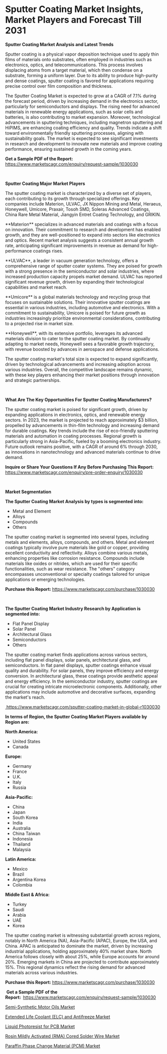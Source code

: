 <p><h1>Sputter Coating Market Insights, Market Players and Forecast Till 2031</h1></p><p><strong>Sputter Coating Market Analysis and Latest Trends</strong></p>
<p><p>Sputter coating is a physical vapor deposition technique used to apply thin films of materials onto substrates, often employed in industries such as electronics, optics, and telecommunications. This process involves displacing atoms from a target material, which then condense on a substrate, forming a uniform layer. Due to its ability to produce high-purity and dense coatings, sputter coating is favored for applications requiring precise control over film composition and thickness.</p><p>The Sputter Coating Market is expected to grow at a CAGR of 7.1% during the forecast period, driven by increasing demand in the electronics sector, particularly for semiconductors and displays. The rising need for advanced materials in renewable energy applications, such as solar cells and batteries, is also contributing to market expansion. Moreover, technological advancements in sputtering techniques, including magnetron sputtering and HiPIMS, are enhancing coating efficiency and quality. Trends indicate a shift toward environmentally friendly sputtering processes, aligning with sustainability goals. The market is expected to see significant investments in research and development to innovate new materials and improve coating performance, ensuring sustained growth in the coming years.</p></p>
<p><strong>Get a Sample PDF of the Report:&nbsp;</strong> <a href="https://www.marketscagr.com/enquiry/request-sample/1030030?utm_campaign=1520&utm_medium=2&utm_source=Github&utm_content=ia&utm_term=11102024&utm_id=sputter-coating">https://www.marketscagr.com/enquiry/request-sample/1030030</a></p>
<p>&nbsp;</p>
<p><strong>Sputter Coating Major Market Players</strong></p>
<p><p>The sputter coating market is characterized by a diverse set of players, each contributing to its growth through specialized offerings. Key companies include Materion, ULVAC, JX Nippon Mining and Metal, Heraeus, Honeywell, Umicore, Praxair, Tosoh SMD, Soleras Advanced Coatings, China Rare Metal Material, Jiangyin Entret Coating Technology, and GRIKIN.</p><p>**Materion** specializes in advanced materials and coatings with a focus on innovation. Their commitment to research and development has enabled growth, and they are well-positioned to expand into sectors like electronics and optics. Recent market analysis suggests a consistent annual growth rate, anticipating significant improvements in revenue as demand for high-performance coatings rises.</p><p>**ULVAC**, a leader in vacuum generation technology, offers a comprehensive range of sputter coater systems. They are poised for growth with a strong presence in the semiconductor and solar industries, where increased production capacity propels market demand. ULVAC has reported significant revenue growth, driven by expanding their technological capabilities and market reach.</p><p>**Umicore** is a global materials technology and recycling group that focuses on sustainable solutions. Their innovative sputter coatings are essential in various industries, including automotive and electronics. With a commitment to sustainability, Umicore is poised for future growth as industries increasingly prioritize environmental considerations, contributing to a projected rise in market size.</p><p>**Honeywell**, with its extensive portfolio, leverages its advanced materials division to cater to the sputter coating market. By continually adapting to market needs, Honeywell sees a favorable growth trajectory, with revenue boosted by advances in aerospace and defense applications.</p><p>The sputter coating market's total size is expected to expand significantly, driven by technological advancements and increasing adoption across various industries. Overall, the competitive landscape remains dynamic, with these key players enhancing their market positions through innovation and strategic partnerships.</p></p>
<p>&nbsp;</p>
<p><strong>What Are The Key Opportunities For Sputter Coating Manufacturers?</strong></p>
<p><p>The sputter coating market is poised for significant growth, driven by expanding applications in electronics, optics, and renewable energy sectors. In 2023, the market is projected to reach approximately $3 billion, propelled by advancements in thin-film technology and increasing demand for durable coatings. Key trends include the rise of eco-friendly sputtering materials and automation in coating processes. Regional growth is particularly strong in Asia-Pacific, fueled by a booming electronics industry. Future outlook remains positive, with a CAGR of around 6% through 2030, as innovations in nanotechnology and advanced materials continue to drive demand.</p></p>
<p><strong>Inquire or Share Your Questions If Any Before Purchasing This Report:</strong> <a href="https://www.marketscagr.com/enquiry/pre-order-enquiry/1030030?utm_campaign=1520&utm_medium=2&utm_source=Github&utm_content=ia&utm_term=11102024&utm_id=sputter-coating">https://www.marketscagr.com/enquiry/pre-order-enquiry/1030030</a></p>
<p>&nbsp;</p>
<p><strong>Market Segmentation</strong></p>
<p><strong>The Sputter Coating Market Analysis by types is segmented into:</strong></p>
<p><ul><li>Metal and Element</li><li>Alloys</li><li>Compounds</li><li>Others</li></ul></p>
<p><p>The sputter coating market is segmented into several types, including metals and elements, alloys, compounds, and others. Metal and element coatings typically involve pure materials like gold or copper, providing excellent conductivity and reflectivity. Alloys combine various metals, enhancing properties like corrosion resistance. Compounds include materials like oxides or nitrides, which are used for their specific functionalities, such as wear resistance. The "others" category encompasses unconventional or specialty coatings tailored for unique applications or emerging technologies.</p></p>
<p><strong>Purchase this Report:&nbsp;</strong><a href="https://www.marketscagr.com/purchase/1030030?utm_campaign=1520&utm_medium=2&utm_source=Github&utm_content=ia&utm_term=11102024&utm_id=sputter-coating">https://www.marketscagr.com/purchase/1030030</a></p>
<p>&nbsp;</p>
<p><strong>The Sputter Coating Market Industry Research by Application is segmented into:</strong></p>
<p><ul><li>Flat Panel Display</li><li>Solar Panel</li><li>Architectural Glass</li><li>Semiconductors</li><li>Others</li></ul></p>
<p><p>The sputter coating market finds applications across various sectors, including flat panel displays, solar panels, architectural glass, and semiconductors. In flat panel displays, sputter coatings enhance visual quality and durability. For solar panels, they improve efficiency and energy conversion. In architectural glass, these coatings provide aesthetic appeal and energy efficiency. In the semiconductor industry, sputter coatings are crucial for creating intricate microelectronic components. Additionally, other applications may include automotive and decorative surfaces, expanding the market's reach.</p></p>
<p><a href="https://www.marketscagr.com/sputter-coating-market-in-global-r1030030?utm_campaign=1520&utm_medium=2&utm_source=Github&utm_content=ia&utm_term=11102024&utm_id=sputter-coating">&nbsp;https://www.marketscagr.com/sputter-coating-market-in-global-r1030030</a></p>
<p><strong>In terms of Region, the Sputter Coating Market Players available by Region are:</strong></p>
<p>
    <p> <strong> North America: </strong>
        <ul>
            <li>United States</li>
            <li>Canada</li>
        </ul>
        </p> 
    <p> <strong> Europe: </strong>
        <ul>
            <li>Germany</li>
            <li>France</li>
            <li>U.K.</li>
            <li>Italy</li>
            <li>Russia</li>
        </ul>
        </p> 
    <p> <strong> Asia-Pacific: </strong>
        <ul>
            <li>China</li>
            <li>Japan</li>
            <li>South Korea</li>
            <li>India</li>
            <li>Australia</li>
            <li>China Taiwan</li>
            <li>Indonesia</li>
            <li>Thailand</li>
            <li>Malaysia</li>
        </ul>
        </p> 
    <p> <strong> Latin America: </strong>
        <ul>
            <li>Mexico</li>
            <li>Brazil</li>
            <li>Argentina Korea</li>
            <li>Colombia</li>
        </ul>
        </p> 
    <p> <strong> Middle East & Africa: </strong>
        <ul>
            <li>Turkey</li>
            <li>Saudi</li>
            <li>Arabia</li>
            <li>UAE</li>
            <li>Korea</li>
        </ul>
    </p>
    </p>
<p><p>The sputter coating market is witnessing substantial growth across regions, notably in North America (NA), Asia-Pacific (APAC), Europe, the USA, and China. APAC is anticipated to dominate the market, driven by increasing industrial applications, holding approximately 40% market share. North America follows closely with about 25%, while Europe accounts for around 20%. Emerging markets in China are projected to contribute approximately 15%. This regional dynamics reflect the rising demand for advanced materials across various industries.</p></p>
<p><strong>Purchase this Report: </strong><a href="https://www.marketscagr.com/purchase/1030030?utm_campaign=1520&utm_medium=2&utm_source=Github&utm_content=ia&utm_term=11102024&utm_id=sputter-coating">https://www.marketscagr.com/purchase/1030030</a></p>
<p>&nbsp;<strong>Get a Sample PDF of the Report:&nbsp;&nbsp;</strong><a href="https://www.marketscagr.com/enquiry/request-sample/1030030?utm_campaign=1520&utm_medium=2&utm_source=Github&utm_content=ia&utm_term=11102024&utm_id=sputter-coating">https://www.marketscagr.com/enquiry/request-sample/1030030</a></p>
<p><strong></strong></p>
<p><p><a href="https://www.linkedin.com/pulse/semi-synthetic-motor-oils-market-segmentation-in-depth-analysis-5hnle?utm_campaign=1520&utm_medium=2&utm_source=Github&utm_content=ia&utm_term=11102024&utm_id=sputter-coating">Semi-Synthetic Motor Oils Market</a></p><p><a href="https://www.linkedin.com/pulse/emerging-trends-extended-life-coolant-elc-antifreeze-market-nujcf?utm_campaign=1520&utm_medium=2&utm_source=Github&utm_content=ia&utm_term=11102024&utm_id=sputter-coating">Extended Life Coolant (ELC) and Antifreeze Market</a></p><p><a href="https://www.linkedin.com/pulse/global-liquid-photoresist-pcb-market-focus-application-w3cpe?utm_campaign=1520&utm_medium=2&utm_source=Github&utm_content=ia&utm_term=11102024&utm_id=sputter-coating">Liquid Photoresist for PCB Market</a></p><p><a href="https://www.linkedin.com/pulse/market-insights-global-rosin-mildly-activated-rma-cored-solder-zlglc?utm_campaign=1520&utm_medium=2&utm_source=Github&utm_content=ia&utm_term=11102024&utm_id=sputter-coating">Rosin Mildly Activated (RMA) Cored Solder Wire Market</a></p><p><a href="https://www.linkedin.com/pulse/paraffin-phase-change-material-pcm-market-global-regional-analysis-pvgcc?utm_campaign=1520&utm_medium=2&utm_source=Github&utm_content=ia&utm_term=11102024&utm_id=sputter-coating">Paraffin Phase Change Material (PCM) Market</a></p></p>